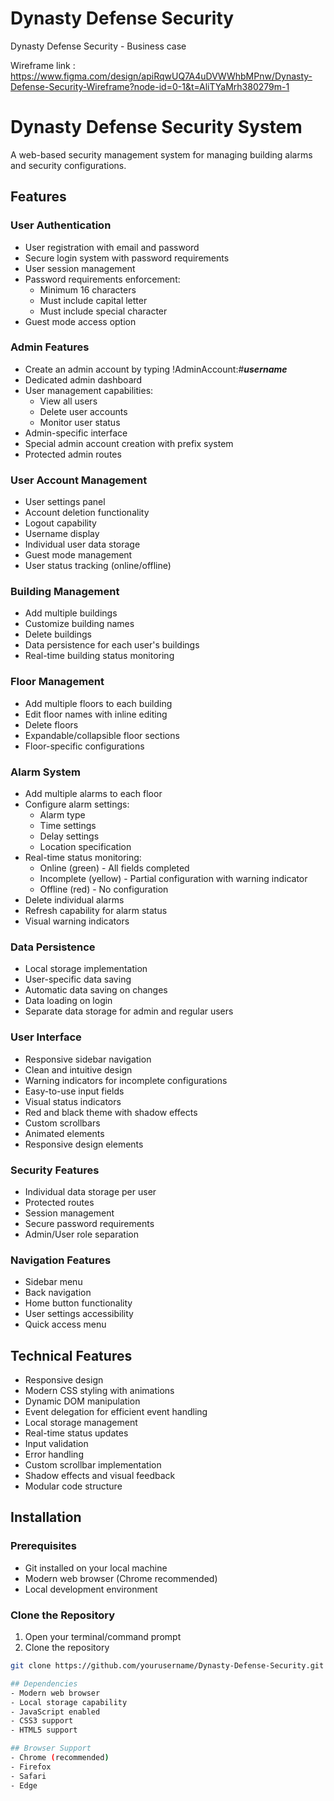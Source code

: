 # Dynasty Defense Security
Dynasty Defense Security - Business case

Wireframe link : https://www.figma.com/design/apiRqwUQ7A4uDVWWhbMPnw/Dynasty-Defense-Security-Wireframe?node-id=0-1&t=AliTYaMrh380279m-1

# Dynasty Defense Security System

A web-based security management system for managing building alarms and security configurations.

## Features

### User Authentication
- User registration with email and password
- Secure login system with password requirements
- User session management
- Password requirements enforcement:
  - Minimum 16 characters
  - Must include capital letter
  - Must include special character
- Guest mode access option

### Admin Features
- Create an admin account by typing !AdminAccount:#***username***
- Dedicated admin dashboard
- User management capabilities:
  - View all users
  - Delete user accounts
  - Monitor user status
- Admin-specific interface
- Special admin account creation with prefix system
- Protected admin routes

### User Account Management
- User settings panel
- Account deletion functionality
- Logout capability
- Username display
- Individual user data storage
- Guest mode management
- User status tracking (online/offline)

### Building Management
- Add multiple buildings
- Customize building names
- Delete buildings
- Data persistence for each user's buildings
- Real-time building status monitoring

### Floor Management
- Add multiple floors to each building
- Edit floor names with inline editing
- Delete floors
- Expandable/collapsible floor sections
- Floor-specific configurations

### Alarm System
- Add multiple alarms to each floor
- Configure alarm settings:
  - Alarm type
  - Time settings
  - Delay settings
  - Location specification
- Real-time status monitoring:
  - Online (green) - All fields completed
  - Incomplete (yellow) - Partial configuration with warning indicator
  - Offline (red) - No configuration
- Delete individual alarms
- Refresh capability for alarm status
- Visual warning indicators

### Data Persistence
- Local storage implementation
- User-specific data saving
- Automatic data saving on changes
- Data loading on login
- Separate data storage for admin and regular users

### User Interface
- Responsive sidebar navigation
- Clean and intuitive design
- Warning indicators for incomplete configurations
- Easy-to-use input fields
- Visual status indicators
- Red and black theme with shadow effects
- Custom scrollbars
- Animated elements
- Responsive design elements

### Security Features
- Individual data storage per user
- Protected routes
- Session management
- Secure password requirements
- Admin/User role separation

### Navigation Features
- Sidebar menu
- Back navigation
- Home button functionality
- User settings accessibility
- Quick access menu

## Technical Features
- Responsive design
- Modern CSS styling with animations
- Dynamic DOM manipulation
- Event delegation for efficient event handling
- Local storage management
- Real-time status updates
- Input validation
- Error handling
- Custom scrollbar implementation
- Shadow effects and visual feedback
- Modular code structure

## Installation

### Prerequisites
- Git installed on your local machine
- Modern web browser (Chrome recommended)
- Local development environment

### Clone the Repository
1. Open your terminal/command prompt
2. Clone the repository
```bash
git clone https://github.com/yourusername/Dynasty-Defense-Security.git

## Dependencies
- Modern web browser
- Local storage capability
- JavaScript enabled
- CSS3 support
- HTML5 support

## Browser Support
- Chrome (recommended)
- Firefox
- Safari
- Edge
